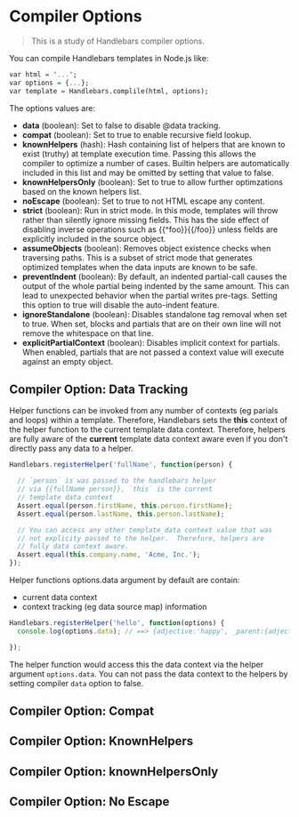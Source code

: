 # Compiler Options

>This is a study of Handlebars compiler options.

You can compile Handlebars templates in Node.js like:
```hs
var html = '...';
var options = {...};
var template = Handlebars.complile(html, options);
```

The options values are:
- **data** (boolean): Set to false to disable @data tracking.
- **compat** (boolean): Set to true to enable recursive field lookup.
- **knownHelpers** (hash): Hash containing list of helpers that are known to exist (truthy) at template execution time. Passing this allows the compiler to optimize a number of cases. Builtin helpers are automatically included in this list and may be omitted by setting that value to false.
- **knownHelpersOnly** (boolean): Set to true to allow further optimzations based on the known helpers list.
- **noEscape** (boolean): Set to true to not HTML escape any content.
- **strict** (boolean): Run in strict mode. In this mode, templates will throw rather than silently ignore missing fields. This has the side effect of disabling inverse operations such as {{^foo}}{{/foo}} unless fields are explicitly included in the source object.
- **assumeObjects** (boolean): Removes object existence checks when traversing paths. This is a subset of strict mode that generates optimized templates when the data inputs are known to be safe.
- **preventIndent** (boolean): By default, an indented partial-call causes the output of the whole partial being indented by the same amount. This can lead to unexpected behavior when the partial writes pre-tags. Setting this option to true will disable the auto-indent feature.
- **ignoreStandalone** (boolean): Disables standalone tag removal when set to true. When set, blocks and partials that are on their own line will not remove the whitespace on that line.
- **explicitPartialContext** (boolean): Disables implicit context for partials. When enabled, partials that are not passed a context value will execute against an empty object.

## Compiler Option: Data Tracking

Helper functions can be invoked from any number of contexts (eg parials and loops) within a template. Therefore, Handlebars sets the **this** context of the helper function to the current template data context. Therefore, helpers are fully aware of the **current** template data context aware even if you don't directly pass any data to a helper.

```js
Handlebars.registerHelper('fullName', function(person) {

  // `person` is was passed to the handlebars helper
  // via {{fullName person}}, `this` is the current
  // template data context
  Assert.equal(person.firstName, this.person.firstName);
  Assert.equal(person.lastName, this.person.lastName);

  // You can access any other template data context value that was
  // not explicity passed to the helper.  Therefore, helpers are
  // fully data context aware.
  Assert.equal(this.company.name, 'Acme, Inc.');
});
```
Helper functions options.data argument by default are contain:
- current data context
- context tracking (eg data source map) information

```js
Handlebars.registerHelper('hello', function(options) {
  console.log(options.data); // ==> {adjective:'happy', _parent:{adjective: 'happy'}, root:{ noun: 'cat'}}

});
```
The helper function would access this the data context via the helper argument `options.data`. You can not pass the data context to the helpers by setting compiler `data` option to false.

## Compiler Option: Compat

## Compiler Option: KnownHelpers

## Compiler Option: knownHelpersOnly

## Compiler Option: No Escape

##
